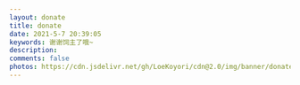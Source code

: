 ```yaml
---
layout: donate
title: donate
date: 2021-5-7 20:39:05
keywords: 谢谢饲主了哦~
description: 
comments: false
photos: https://cdn.jsdelivr.net/gh/LoeKoyori/cdn@2.0/img/banner/donate.jpg
---
```

